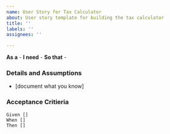 ```yaml
---
name: User Story for Tax Calculator
about: User story template for building the tax calculator
title: ''
labels: ''
assignees: ''

---
```


**As a** -
**I need** -
**So that** -

### Details and Assumptions

* [document what you know]

### Acceptance Critieria

```gherkin
Given []
When []
Then []
```
